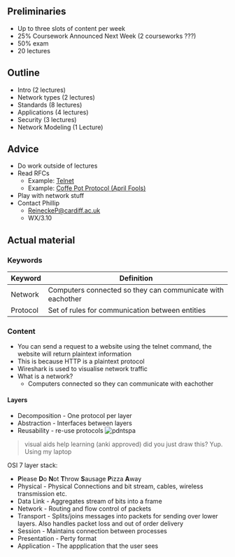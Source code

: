 ## Preliminaries
* Up to three slots of content per week
* 25% Coursework Announced Next Week (2 courseworks ???)
* 50% exam 
* 20 lectures

## Outline

* Intro (2 lectures)
* Network types (2 lectures)
* Standards (8 lectures)
* Applications (4 lectures)
* Security (3 lectures)
* Network Modeling (1 Lecture)

## Advice

* Do work outside of lectures
* Read RFCs
    * Example: [Telnet](https://tools.ietf.org/html/rfc854.html)
    * Example:  [Coffe Pot Protocol (April Fools)](https://tools.ietf.org/html/rfc2324) 
* Play with network stuff
* Contact Phillip
    * ReineckeP@cardiff.ac.uk
    * WX/3.10

## Actual material

### Keywords 
| Keyword | Definition |
| -------- | -------- |
| Network | Computers connected so they can communicate with eachother |
| Protocol | Set of rules for communication between entities |

### Content

* You can send a request to a website using the telnet command, the website will return plaintext information
* This is because HTTP is a plaintext protocol
* Wireshark is used to visualise network traffic
* What is a network?
    * Computers connected so they can communicate with eachother

#### Layers

- Decomposition - One protocol per layer
- Abstraction - Interfaces between layers
- Reusability - re-use protocols
![pdntspa](https://i.imgur.com/yHiZ215.png)
> visual aids help learning (anki approved)
did you just draw this?
Yup. Using my laptop 


OSI 7 layer stack:
- **P**lease **D**o **N**ot **T**hrow **S**ausage **P**izza **A**way
- Physical - Physical Connections and bit stream, cables, wireless transmission etc.
- Data Link - Aggregates stream of bits into a frame
- Network - Routing and flow control of packets
- Transport - Splits/joins messages into packets for sending over lower layers. Also handles packet loss and out of order delivery
- Session - Maintains connection between processes
- Presentation - Perty format
- Application - The appplication that the user sees
